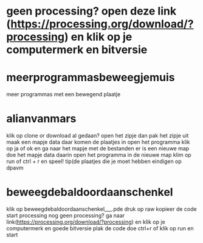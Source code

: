 # geen processing? open deze link (https://processing.org/download/?processing) en klik op je computermerk en bitversie
# meerprogrammasbeweegjemuis

meer programmas met een bewegend plaatje
# alianvanmars
klik op clone or download al gedaan? open het zipje dan pak het zipje uit maak een mapje data daar komen de plaatjes in open het programma klik op ja of ok en ga naar het mapje met de bestanden er is een nieuwe map doe het mapje data daarin open het programma in de nieuwe map klim op run of ctrl + r en speel!
tip(de plaatjes die je moet hebben eindigen op dpavm
# beweegdebaldoordaanschenkel
klik op beweegdebaldoordaanschenkel___.pde
druk op raw
kopieer de code 
start processing nog geen processing?
ga naar link(https://processing.org/download/?processing) en klik op je computermerk en goede bitversie
plak de code 
doe ctrl+r of klik op run en start
